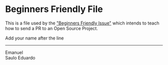 # Beginners Friendly File

This is a file used by the ["Beginners Friendly Issue"](https://github.com/Cv-Keep/cvkeep-frontend/issues/10) which intends to teach how to send a PR to an Open Source Project.

Add your name after the line

---

Emanuel  
Saulo
Eduardo
